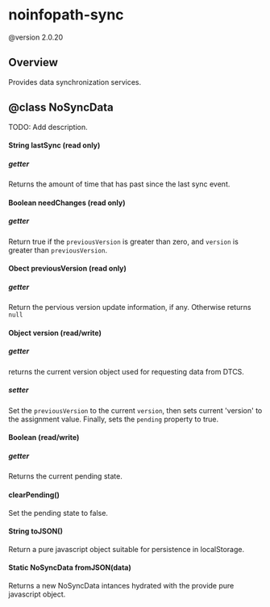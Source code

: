 # noinfopath-sync
@version 2.0.20

## Overview
Provides data synchronization services.

## @class NoSyncData

TODO: Add description.

#### String lastSync (read only)

##### getter
Returns the amount of time that has past since the last sync event.

#### Boolean needChanges (read only)

##### getter
Return true if the `previousVersion` is greater than zero, and `version`
is greater than `previousVersion`.

#### Obect previousVersion (read only)

##### getter
Return the pervious version update information, if any.
Otherwise returns `null`

#### Object version (read/write)

##### getter
returns the current version object used for requesting data from DTCS.

##### setter
Set the `previousVersion` to the current `version`, then sets
current 'version' to the assignment value.  Finally, sets the
`pending` property to true.


#### Boolean (read/write)

##### getter
Returns the current pending state.


#### clearPending()

Set the pending state to false.

#### String toJSON()

Return a pure javascript object suitable for persistence in localStorage.

#### Static NoSyncData fromJSON(data)

Returns a new NoSyncData intances hydrated with the provide pure javascript object.

